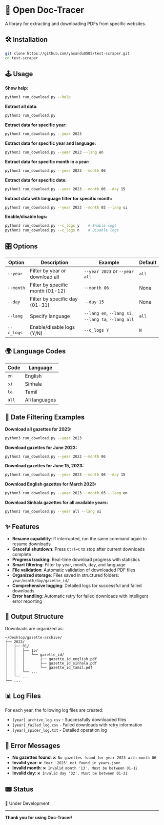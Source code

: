 # 🥽 Open Doc-Tracer
A library for extracting and downloading PDFs from specific websites.

## 🛠️ Installation

```bash
git clone https://github.com/yasandu0505/test-scraper.git
cd test-scraper
```

## 🕹️ Usage

**Show help:**
```bash
python3 run_download.py --help
```

**Extract all data:**
```bash
python3 run_download.py
```

**Extract data for specific year:**
```bash
python3 run_download.py --year 2023
```

**Extract data for specific year and language:**
```bash
python3 run_download.py --year 2023 --lang en
```

**Extract data for specific month in a year:**
```bash
python3 run_download.py --year 2023 --month 06
```

**Extract data for specific date:**
```bash
python3 run_download.py --year 2023 --month 06 --day 15
```

**Extract data with language filter for specific month:**
```bash
python3 run_download.py --year 2023 --month 03 --lang si
```

**Enable/disable logs:**
```bash
python3 run_download.py --c_logs y    # Enable logs
python3 run_download.py --c_logs n    # Disable logs
```

## 🎛️ Options

| Option | Description | Example | Default |
|--------|-------------|---------|---------|
| `--year` | Filter by year or download all | `--year 2023` or `--year all` | `all` |
| `--month` | Filter by specific month (01-12) | `--month 06` | None |
| `--day` | Filter by specific day (01-31) | `--day 15` | None |
| `--lang` | Specify language | `--lang en`, `--lang si`, `--lang ta`, `--lang all` | `all` |
| `--c_logs` | Enable/disable logs (Y/N) | `--c_logs Y` | `N` |

## 🌍 Language Codes

| Code | Language |
|------|----------|
| `en` | English |
| `si` | Sinhala |
| `ta` | Tamil |
| `all` | All languages |

## 📅 Date Filtering Examples

**Download all gazettes for 2023:**
```bash
python3 run_download.py --year 2023
```

**Download gazettes for June 2023:**
```bash
python3 run_download.py --year 2023 --month 06
```

**Download gazettes for June 15, 2023:**
```bash
python3 run_download.py --year 2023 --month 06 --day 15
```

**Download English gazettes for March 2023:**
```bash
python3 run_download.py --year 2023 --month 03 --lang en
```

**Download Sinhala gazettes for all available years:**
```bash
python3 run_download.py --year all --lang si
```

## ✨ Features

- **Resume capability**: If interrupted, run the same command again to resume downloads
- **Graceful shutdown**: Press `Ctrl+C` to stop after current downloads complete
- **Progress tracking**: Real-time download progress with statistics
- **Smart filtering**: Filter by year, month, day, and language
- **File validation**: Automatic validation of downloaded PDF files
- **Organized storage**: Files saved in structured folders: `year/month/day/gazette_id/`
- **Comprehensive logging**: Detailed logs for successful and failed downloads
- **Error handling**: Automatic retry for failed downloads with intelligent error reporting

## 📁 Output Structure

Downloads are organized as:
```
~/Desktop/gazette-archive/
├── 2023/
│   ├── 01/
│   │   ├── 15/
│   │   │   └── gazette_id/
│   │   │       ├── gazette_id_english.pdf
│   │   │       ├── gazette_id_sinhala.pdf
│   │   │       └── gazette_id_tamil.pdf
│   │   └── ...
│   └── ...
└── ...
```

## 📊 Log Files

For each year, the following log files are created:
- `[year]_archive_log.csv` - Successfully downloaded files
- `[year]_failed_log.csv` - Failed downloads with retry information
- `[year]_spider_log.txt` - Detailed operation log

## 🚨 Error Messages

- **No gazettes found**: `❌ No gazettes found for year 2023 with month 06`
- **Invalid year**: `❌ Year '2025' not found in years.json`
- **Invalid month**: `❌ Invalid month '13'. Must be between 01-12`
- **Invalid day**: `❌ Invalid day '32'. Must be between 01-31`

## 📟 Status

🚧 Under Development

---

**Thank you for using Doc-Tracer!**